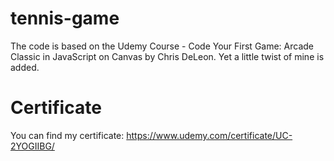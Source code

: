 # tennis-game
The code is based on the Udemy Course - Code Your First Game: Arcade Classic in JavaScript on Canvas by Chris DeLeon. Yet a little twist of mine is added.
# Certificate
You can find my certificate: https://www.udemy.com/certificate/UC-2YOGIIBG/
